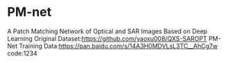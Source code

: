 # PM-net
A Patch Matching Network of Optical and SAR Images Based on Deep Learning
Original Dataset:https://github.com/yaoxu008/QXS-SAROPT
PM-Net Training Data:https://pan.baidu.com/s/14A3H0MDVLsL3TC__AhCg7w   code:1234
